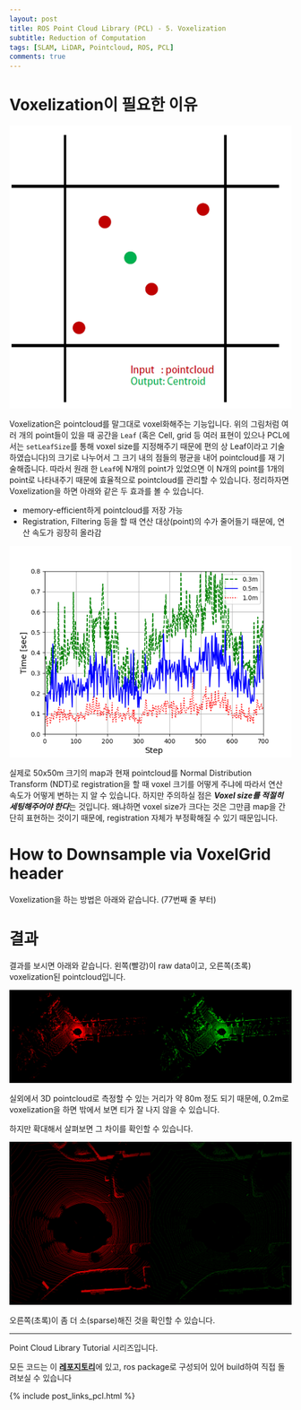 ```yaml
---
layout: post
title: ROS Point Cloud Library (PCL) - 5. Voxelization
subtitle: Reduction of Computation
tags: [SLAM, LiDAR, Pointcloud, ROS, PCL]
comments: true
---
```


# Voxelization이 필요한 이유

![centroid](/img/pcl_centroid.PNG)

Voxelization은 pointcloud를 말그대로 voxel화해주는 기능입니다. 위의 그림처럼 여러 개의 point들이 있을 때 공간을 `Leaf` (혹은 Cell, grid 등 여러 표현이 있으나 PCL에서는 `setLeafSize`를 통해 voxel size를 지정해주기 때문에 편의 상 Leaf이라고 기술하였습니다)의 크기로 나누어서 그 크기 내의 점들의 평균을 내어 pointcloud를 재 기술해줍니다. 따라서 원래 한 `Leaf`에 N개의 point가 있었으면 이 N개의 point를 1개의 point로 나타내주기 때문에 효율적으로 pointcloud를 관리할 수 있습니다. 정리하자면 Voxelization을 하면 아래와 같은 두 효과를 볼 수 있습니다.

* memory-efficient하게 pointcloud를 저장 가능
* Registration, Filtering 등을 할 때 연산 대상(point)의 수가 줄어들기 때문에, 연산 속도가 굉장히 올라감

![ndt](/img/according_to_voxel2.png)

실제로 50x50m 크기의 map과 현재 pointcloud를 Normal Distribution Transform (NDT)로 registration을 할 때 voxel 크기를 어떻게 주냐에 따라서 연산 속도가 어떻게 변하는 지 알 수 있습니다. 하지만 주의하실 점은 ***Voxel size를 적절히 세팅해주어야 한다***는 것입니다. 왜냐하면 voxel size가 크다는 것은 그만큼 map을 간단히 표현하는 것이기 때문에, registration 자체가 부정확해질 수 있기 때문입니다.

# How to Downsample via VoxelGrid header

Voxelization을 하는 방법은 아래와 같습니다. (77번째 줄 부터)


<script src="https://gist.github.com/LimHyungTae/1235dcdbe293133079c359f11906be24.js"></script>

# 결과

결과를 보시면 아래와 같습니다. 왼쪽(빨강)이 raw data이고, 오른쪽(초록) voxelization된 pointcloud입니다.

![voxel](/img/voxel_example.png)

실외에서 3D pointcloud로 측정할 수 있는 거리가 약 80m 정도 되기 때문에, 0.2m로 voxelization을 하면 밖에서 보면 티가 잘 나지 않을 수 있습니다.

하지만 확대해서 살펴보면 그 차이를 확인할 수 있습니다.

![voxel_zoom](/img/voxel_zoom.png)

오른쪽(초록)이 좀 더 소(sparse)해진 것을 확인할 수 있습니다.

---

Point Cloud Library Tutorial 시리즈입니다.

모든 코드는 이 [**레포지토리**](https://github.com/LimHyungTae/pcl_tutorial)에 있고, ros package로 구성되어 있어 build하여 직접 돌려보실 수 있습니다

{% include post_links_pcl.html %}

